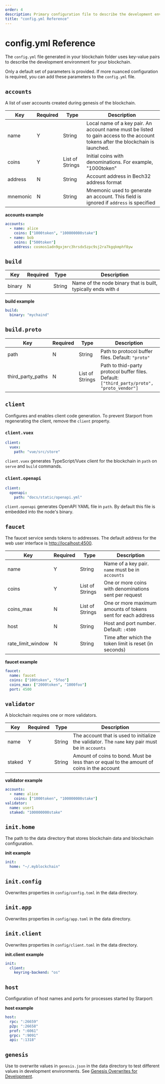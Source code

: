 ```yaml
---
order: 4
description: Primary configuration file to describe the development environment for your blockchain.
title: "config.yml Reference"
---
```


# config.yml Reference

The `config.yml` file generated in your blockchain folder uses key-value pairs to describe the development environment for your blockchain.

Only a default set of parameters is provided. If more nuanced configuration is required, you can add these parameters to the `config.yml` file.

## `accounts`

A list of user accounts created during genesis of the blockchain.

| Key      | Required | Type            | Description                                                                                                                     |
| -------- | -------- | --------------- | ------------------------------------------------------------------------------------------------------------------------------- |
| name     | Y        | String          | Local name of a key pair. An account name must be listed to gain access to the account tokens after the blockchain is launched. |
| coins    | Y        | List of Strings | Initial coins with denominations. For example, "1000token"                                                                      |
| address  | N        | String          | Account address in Bech32 address format                                                                                        |
| mnemonic | N        | String          | Mnemonic used to generate an account. This field is ignored if `address` is specified                                           |

**accounts example**

```yaml
accounts:
  - name: alice
    coins: ["1000token", "100000000stake"]
  - name: bob
    coins: ["500token"]
    address: cosmos1adn9gxjmrc3hrsdx5zpc9sj2ra7kgqkmphf8yw
```

## `build`

| Key    | Required | Type   | Description                                                    |
| ------ | -------- | ------ | -------------------------------------------------------------- |
| binary | N        | String | Name of the node binary that is built, typically ends with `d` |

**build example**

```yaml
build:
  binary: "mychaind"
```

## `build.proto`

| Key               | Required | Type            | Description                                                                                |
| ----------------- | -------- | --------------- | ------------------------------------------------------------------------------------------ |
| path              | N        | String          | Path to protocol buffer files. Default: `"proto"`                                          |
| third_party_paths | N        | List of Strings | Path to thid-party protocol buffer files. Default: `["third_party/proto", "proto_vendor"]` |

## `client`

Configures and enables client code generation. To prevent Starport from regenerating the client, remove the `client` property.

### `client.vuex`

```yaml
client:
  vuex:
    path: "vue/src/store"
```

`client.vuex` generates TypeScript/Vuex client for the blockchain in `path` on `serve` and `build` commands.

### `client.openapi`

```yaml
client:
  openapi:
    path: "docs/static/openapi.yml"
```

`client.openapi` generates OpenAPI YAML file in `path`. By default this file is embedded into the node's binary.

## `faucet`

The faucet service sends tokens to addresses. The default address for the web user interface is <http://localhost:4500>.

| Key               | Required | Type            | Description                                                 |
| ----------------- | -------- | --------------- | ----------------------------------------------------------- |
| name              | Y        | String          | Name of a key pair. `name` must be in `accounts`            |
| coins             | Y        | List of Strings | One or more coins with denominations sent per request       |
| coins_max         | N        | List of Strings | One or more maximum amounts of tokens sent for each address |
| host              | N        | String          | Host and port number. Default: `:4500`                      |
| rate_limit_window | N        | String          | Time after which the token limit is reset (in seconds)      |

**faucet example**

```yaml
faucet:
  name: faucet
  coins: ["100token", "5foo"]
  coins_max: ["2000token", "1000foo"]
  port: 4500
```

## `validator`

A blockchain requires one or more validators.

| Key    | Required | Type   | Description                                                                                     |
| ------ | -------- | ------ | ----------------------------------------------------------------------------------------------- |
| name   | Y        | String | The account that is used to initialize the validator. The `name` key pair must be in `accounts` |
| staked | Y        | String | Amount of coins to bond. Must be less than or equal to the amount of coins in the account       |

**validator example**

```yaml
accounts:
  - name: alice
    coins: ["1000token", "100000000stake"]
validator:
  name: user1
  staked: "100000000stake"
```

## `init.home`

The path to the data directory that stores blockchain data and blockchain configuration.

**init example**

```yaml
init:
  home: "~/.myblockchain"
```

## `init.config`

Overwrites properties in `config/config.toml` in the data directory.

## `init.app`

Overwrites properties in `config/app.toml` in the data directory.

## `init.client`

Overwrites properties in `config/client.toml` in the data directory.

**init.client example**

```yaml
init:
  client:
    keyring-backend: "os"
```

## `host`

Configuration of host names and ports for processes started by Starport:

**host example**

```yaml
host:
  rpc: ":26659"
  p2p: ":26658"
  prof: ":6061"
  grpc: ":9091"
  api: ":1318"
```

## `genesis`

Use to overwrite values in `genesis.json` in the data directory to test different values in development environments. See [Genesis Overwrites for Development](https://docs.starport.network/kb/genesis.html).
